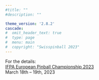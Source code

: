 ```yaml
---
#title: ""
#description: ""

theme_version: '2.8.2'
cascade:
#  omit_header_text: true
#  type: page
#  menu: main
#  copyright: "Swisspinball 2023"
---
```

For the details:  
[IFPA European Pinball Championship 2023](https://www.pinballevents.de/ifpa-ch/ifpaepc/)  
March 18th – 19th, 2023

